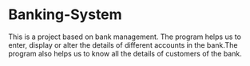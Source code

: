 # Banking-System
This is a project based on bank management. The program helps us to enter, display or alter the details of different accounts in the bank.The program also helps us to know all the details of customers of the bank.
